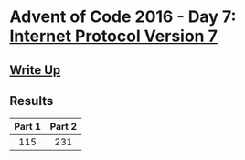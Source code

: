 # Advent of Code 2016 - Day 7: [Internet Protocol Version 7](https://adventofcode.com/2016/day/7)

## [Write Up](https://github.com/CodingAP/advent-of-code/blob/main/writeups/2016/day7_writeup.md)
## Results
| Part 1 | Part 2 | 
|:---:|:---:|
| 115 | 231 |